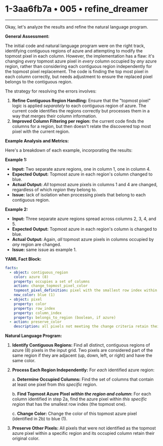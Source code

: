 # 1-3aa6fb7a • 005 • refine_dreamer

---
Okay, let's analyze the results and refine the natural language program.

**General Assessment:**

The initial code and natural language program were on the right track, identifying contiguous regions of azure and attempting to modify the topmost pixel in each column. However, the implementation has a flaw: it's changing *every* topmost azure pixel in *every* column occupied by *any* azure region, rather than considering each contiguous region independently for the topmost pixel replacement. The code is finding the top most pixel in each column correctly, but needs adjustment to ensure the replaced pixel belongs to the contiguous region.

The strategy for resolving the errors involves:

1.  **Refine Contiguous Region Handling:** Ensure that the "topmost pixel" logic is applied *separately* to each contiguous region of azure. The current code identifies the regions correctly but processes them in a way that merges their column information.
2. **Improved Column Filtering per region:** the current code finds the columns for a region, but then doesn't relate the discovered top most pixel with the current region.

**Example Analysis and Metrics:**

Here's a breakdown of each example, incorporating the results:

**Example 1:**

*   **Input:** Two separate azure regions, one in column 1, one in column 4.
*   **Expected Output:** Topmost azure in each region's column changed to blue.
*   **Actual Output:** *All* topmost azure pixels in columns 1 and 4 are changed, regardless of which *region* they belong to.
* **Issue:** lack of isolation when processing pixels that belong to each contiguous region.

**Example 2:**

*   **Input:** Three separate azure regions spread across columns 2, 3, 4, and 5.
*   **Expected Output:** Topmost azure in each region's column is changed to blue.
*   **Actual Output:** Again, *all* topmost azure pixels in columns occupied by *any* region are changed.
* **Issue:** same issue as example 1.

**YAML Fact Block:**

```yaml
facts:
  - object: contiguous_region
    color: azure (8)
    property: occupies a set of columns
    action: change_topmost_pixel_color
    topmost_pixel_definition: pixel with the smallest row index within the region and column
    new_color: blue (1)
  - object: pixel
    property: color
    property: row_index
    property: column_index
    property: belongs_to_region (boolean, if azure)
  - action: preserve_color
    description: all pixels not meeting the change criteria retain their original color
```

**Natural Language Program:**

1.  **Identify Contiguous Regions:** Find all distinct, contiguous regions of azure (8) pixels in the input grid. Two pixels are considered part of the same region if they are adjacent (up, down, left, or right) and have the same color.

2.  **Process Each Region Independently:** For *each* identified azure region:

    a. **Determine Occupied Columns:** Find the set of columns that contain at least one pixel from *this specific* region.

    b. **Find Topmost Azure Pixel *within the region and column*:** For each column identified in step 2a, find the azure pixel within *this specific region* that has the smallest row index (the topmost one).

    c. **Change Color:** Change the color of this topmost azure pixel (identified in 2b) to blue (1).

3.  **Preserve Other Pixels:** All pixels that were not identified as the topmost azure pixel within a specific region and its occupied column retain their original color.

